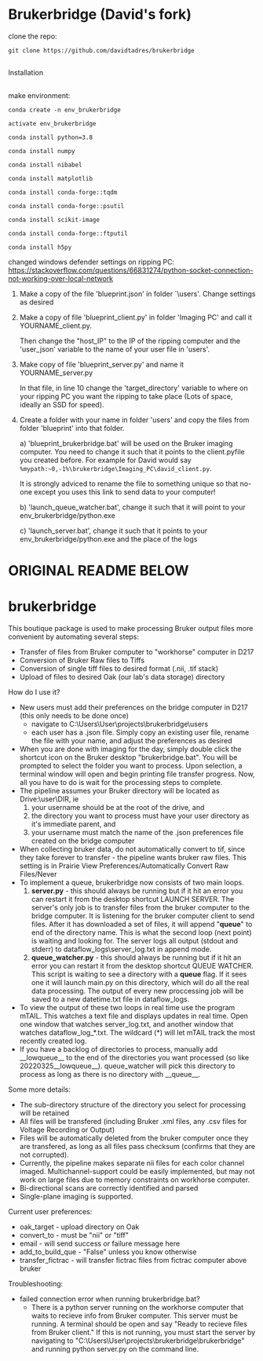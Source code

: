 # Brukerbridge (David's fork)

clone the repo:

`git clone https://github.com/davidtadres/brukerbridge`

##
Installation
##

make environment:

`conda create -n env_brukerbridge`

`activate env_brukerbridge`

`conda install python=3.8`

`conda install numpy`

`conda install nibabel`

`conda install matplotlib`

`conda install conda-forge::tqdm`

`conda install conda-forge::psutil`

`conda install scikit-image`

`conda install conda-forge::ftputil`

`conda install h5py`


changed windows defender settings on ripping PC: https://stackoverflow.com/questions/66831274/python-socket-connection-not-working-over-local-network

1) Make a copy of the file 'blueprint.json' in folder `\users'. Change settings as desired

2) Make a copy of file 'blueprint_client.py' in folder 'Imaging PC' and call it YOURNAME_client.py.

   Then change the "host_IP" to the IP of the ripping computer and the 'user_json' variable to the name of your user file
   in 'users\'.

3) Make copy of file 'blueprint_server.py' and name it YOURNAME_server.py

   In that file, in line 10 change the 'target_directory' variable to where on your ripping PC you want the ripping
   to take place (Lots of space, ideally an SSD for speed). 

4) Create a folder with your name in folder 'users' and copy the files from folder 'blueprint' into that folder.  

   a) 'blueprint_brukerbridge.bat' will be used on the Bruker imaging computer. You need to change it such 
      that it points to the client.pyfile you created before. For example for David would say 
      `%mypath:~0,-1%\brukerbridge\Imaging_PC\david_client.py`.

      It is strongly adviced to rename the file to something unique so that no-one except you uses this link to send
      data to your computer!

   b) 'launch_queue_watcher.bat', change it such that it will point to your env_brukerbridge/python.exe

   c) 'launch_server.bat', change it such that it points to your env_brukerbridge/python.exe and the place of the logs

# ORIGINAL README BELOW #
# brukerbridge
This boutique package is used to make processing Bruker output files more convenient by automating several steps:
- Transfer of files from Bruker computer to "workhorse" computer in D217
- Conversion of Bruker Raw files to Tiffs
- Conversion of single tiff files to desired format (.nii, .tif stack)
- Upload of files to desired Oak (our lab's data storage) directory

How do I use it?
- New users must add their preferences on the bridge computer in D217 (this only needs to be done once)
  - navigate to C:\Users\User\projects\brukerbridge\users
  - each user has a .json file. Simply copy an existing user file, rename the file with your name, and adjust the preferences as desired
- When you are done with imaging for the day, simply double click the shortcut icon on the Bruker desktop "brukerbridge.bat". You will be prompted to select the folder you want to process. Upon selection, a terminal window will open and begin printing file transfer progress. Now, all you have to do is wait for the processing steps to complete.
- The pipeline assumes your Bruker directory will be located as Drive:\user\DIR, ie
  1. your username should be at the root of the drive, and 
  2. the directory you want to process must have your user directory as it's immediate parent, and
  3. your username must match the name of the .json preferences file created on the bridge computer
- When collecting bruker data, do not automatically convert to tif, since they take forever to transfer - the pipeline wants bruker raw files. This setting is in Prairie View Preferences/Automatically Convert Raw Files/Never
- To implement a queue, brukerbridge now consists of two main loops.
	1) **server.py** - this should always be running but if it hit an error you can restart it from the desktop shortcut LAUNCH SERVER.
	The server's only job is to transfer files from the bruker computer to the bridge computer. It is listening for the bruker computer client to send files.
	After it has downloaded a set of files, it will append "__queue__" to end of the directory name. This is what the second loop (next point) is waiting and looking for. The server logs all output (stdout and stderr) to dataflow_logs\server_log.txt in append mode.
	2) **queue_watcher.py** - this should always be running but if it hit an error you can restart it from the desktop shortcut QUEUE WATCHER. This script is waiting to see a directory with a __queue__ flag. If it sees one it will launch main.py on this directory, which will do all the real data processing. The output of every new proccessing job will be saved to a new datetime.txt file in dataflow_logs.
- To view the output of these two loops in real time use the program mTAIL. This watches a text file and displays updates in real time. Open one window that watches server_log.txt, and another window that watches dataflow_log_\*.txt. The wildcard (\*) will let mTAIL track the most recently created log.
- If you have a backlog of directories to process, manually add \_\_lowqueue__ to the end of the directories you want processed (so like 20220325__lowqueue__). queue_watcher will pick this directory to process as long as there is no directory with \_\_queue__.

Some more details:
- The sub-directory structure of the directory you select for processing will be retained
- All files will be transfered (including Bruker .xml files, any .csv files for Voltage Recording or Output)
- Files will be automatically deleted from the bruker computer once they are transfered, as long as all files pass checksum (confirms that they are not corrupted).
- Currently, the pipeline makes separate nii files for each color channel imaged. Multichannel-support could be easily implemented, but may not work on large files due to memory constraints on workhorse computer.
- Bi-directional scans are correctly identified and parsed
- Single-plane imaging is supported.

Current user preferences:
- oak_target - upload directory on Oak
- convert_to - must be "nii" or "tiff"
- email - will send success or failure message here
- add_to_build_que - "False" unless you know otherwise
- transfer_fictrac - will transfer fictrac files from fictrac computer above bruker

Troubleshooting:
- failed connection error when running brukerbridge.bat?
    - There is a python server running on the workhorse computer that waits to recieve info from Bruker computer. This server must be running. A terminal should be open and say "Ready to recieve files from Bruker client." If this is not running, you must start the server by navigating to "C:\Users\User\projects\brukerbridge\brukerbridge" and running python server.py on the command line.

